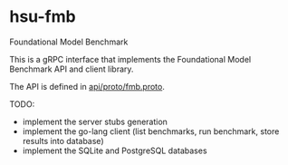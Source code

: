 # hsu-fmb

Foundational Model Benchmark

This is a gRPC interface that implements the Foundational Model Benchmark API and client library.

The API is defined in [api/proto/fmb.proto](api/proto/fmb.proto).

TODO:
- implement the server stubs generation
- implement the go-lang client (list benchmarks, run benchmark, store results into database)
- implement the SQLite and PostgreSQL databases
